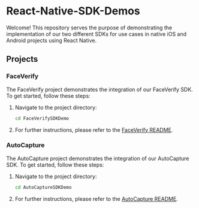 # React-Native-SDK-Demos

Welcome! This repository serves the purpose of demonstrating the implementation of our two different SDKs for use cases in native iOS and Android projects using React Native.

## Projects

### FaceVerify

The FaceVerify project demonstrates the integration of our FaceVerify SDK. To get started, follow these steps:

1. Navigate to the project directory:

    ```bash
    cd FaceVerifySDKDemo
    ```

2. For further instructions, please refer to the [FaceVerify README](FaceVerifySDKDemo/README.md).

### AutoCapture

The AutoCapture project demonstrates the integration of our AutoCapture SDK. To get started, follow these steps:

1. Navigate to the project directory:

    ```bash
    cd AutoCaptureSDKDemo
    ```

2. For further instructions, please refer to the [AutoCapture README](AutoCaptureSDKDemo/README.md).
